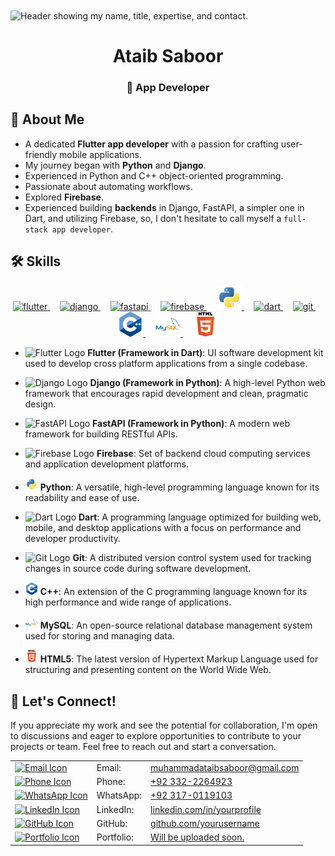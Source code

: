 <img align="center" alt="Header showing my name, title, expertise, and contact." src="https://github.com/ataibsaboor04/ataibsaboor04/assets/53258535/ff31a37e-89a6-4cf0-97c3-6a00a020ff14">

<h1 align="center">Ataib Saboor</h1>
<h3 align="center" style="text-decoration: none;">📱 App Developer</h3>

## 🚀 About Me
- A dedicated **Flutter app developer** with a passion for crafting user-friendly mobile applications. 
- My journey began with **Python** and **Django**.
- Experienced in Python and C++ object-oriented programming.
- Passionate about automating workflows.
- Explored **Firebase**.
- Experienced building **backends** in Django, FastAPI, a simpler one in Dart, and utilizing Firebase, so, I don't hesitate to call myself a `full-stack app developer`.
    
## 🛠️ Skills
<p align="center"> 
  <a href="https://flutter.dev" target="_blank" rel="noreferrer"> 
    <img src="https://www.vectorlogo.zone/logos/flutterio/flutterio-icon.svg" alt="flutter" width="40" height="40"/> 
  </a>
  &nbsp;&nbsp;&nbsp;
  <a href="https://www.djangoproject.com/" target="_blank" rel="noreferrer"> 
    <img src="https://cdn.worldvectorlogo.com/logos/django.svg" alt="django" width="40" height="40"/> 
  </a>
  &nbsp;&nbsp;&nbsp;
  <a href="https://fastapi.tiangolo.com/" target="_blank" rel="noreferrer"> 
    <img src="https://cdn.worldvectorlogo.com/logos/fastapi.svg" alt="fastapi" width="40" height="40"/> 
  </a>
  &nbsp;&nbsp;&nbsp;
  <a href="https://firebase.google.com/" target="_blank" rel="noreferrer"> 
    <img src="https://www.vectorlogo.zone/logos/firebase/firebase-icon.svg" alt="firebase" width="40" height="40"/> 
  </a>
  &nbsp;&nbsp;&nbsp;
  <a href="https://www.python.org" target="_blank" rel="noreferrer"> 
    <img src="https://raw.githubusercontent.com/devicons/devicon/master/icons/python/python-original.svg" alt="python" width="40" height="40"/> 
  </a>
  &nbsp;&nbsp;&nbsp;
  <a href="https://dart.dev" target="_blank" rel="noreferrer"> 
    <img src="https://www.vectorlogo.zone/logos/dartlang/dartlang-icon.svg" alt="dart" width="40" height="40"/> 
  </a>
  &nbsp;&nbsp;&nbsp;
  <a href="https://git-scm.com/" target="_blank" rel="noreferrer"> 
    <img src="https://www.vectorlogo.zone/logos/git-scm/git-scm-icon.svg" alt="git" width="40" height="40"/> 
  </a>
  &nbsp;&nbsp;&nbsp;
  <a href="https://cplusplus.com/" target="_blank" rel="noreferrer"> 
    <img src="https://raw.githubusercontent.com/devicons/devicon/master/icons/cplusplus/cplusplus-original.svg" alt="cplusplus" width="40" height="40"/> 
  </a>
  &nbsp;&nbsp;&nbsp;
  <a href="https://www.mysql.com/" target="_blank" rel="noreferrer"> 
    <img src="https://raw.githubusercontent.com/devicons/devicon/master/icons/mysql/mysql-original-wordmark.svg" alt="mysql" width="40" height="40"/> 
  </a>
  &nbsp;&nbsp;&nbsp;
  <a href="https://www.w3.org/html/" target="_blank" rel="noreferrer"> 
    <img src="https://raw.githubusercontent.com/devicons/devicon/master/icons/html5/html5-original-wordmark.svg" alt="html5" width="40" height="40"/> 
  </a> 
</p>

- <img src="https://www.vectorlogo.zone/logos/flutterio/flutterio-icon.svg" alt="Flutter Logo" width="20" height="20"/> **Flutter (Framework in Dart)**: UI software development kit used to develop cross platform applications from a single codebase.

- <img src="https://cdn.worldvectorlogo.com/logos/django.svg" alt="Django Logo" width="20" height="20"/> **Django (Framework in Python)**: A high-level Python web framework that encourages rapid development and clean, pragmatic design.

- <img src="https://cdn.worldvectorlogo.com/logos/fastapi.svg" alt="FastAPI Logo" width="20" height="20"/> **FastAPI (Framework in Python)**: A modern web framework for building RESTful APIs.

- <img src="https://www.vectorlogo.zone/logos/firebase/firebase-icon.svg" alt="Firebase Logo" width="20" height="20"/> **Firebase**: Set of backend cloud computing services and application development platforms.

- <img src="https://raw.githubusercontent.com/devicons/devicon/master/icons/python/python-original.svg" alt="Python Logo" width="20" height="20"/> **Python**: A versatile, high-level programming language known for its readability and ease of use.

- <img src="https://www.vectorlogo.zone/logos/dartlang/dartlang-icon.svg" alt="Dart Logo" width="20" height="20"/> **Dart**: A programming language optimized for building web, mobile, and desktop applications with a focus on performance and developer productivity.

- <img src="https://www.vectorlogo.zone/logos/git-scm/git-scm-icon.svg" alt="Git Logo" width="20" height="20"/> **Git**: A distributed version control system used for tracking changes in source code during software development.

- <img src="https://raw.githubusercontent.com/devicons/devicon/master/icons/cplusplus/cplusplus-original.svg" alt="C++ Logo" width="20" height="20"/> **C++**: An extension of the C programming language known for its high performance and wide range of applications.

- <img src="https://raw.githubusercontent.com/devicons/devicon/master/icons/mysql/mysql-original-wordmark.svg" alt="MySQL Logo" width="20" height="20"/> **MySQL**: An open-source relational database management system used for storing and managing data.

- <img src="https://raw.githubusercontent.com/devicons/devicon/master/icons/html5/html5-original-wordmark.svg" alt="HTML5 Logo" width="20" height="20"/> **HTML5**: The latest version of Hypertext Markup Language used for structuring and presenting content on the World Wide Web.

## 🌟 Let's Connect!
If you appreciate my work and see the potential for collaboration, I'm open to discussions and eager to explore opportunities to contribute to your projects or team. Feel free to reach out and start a conversation.

<table>
    <tr>
        <td><a href="mailto:muhammadataibsaboor@gmail.com" target="_blank"><img src="https://upload.wikimedia.org/wikipedia/commons/thumb/7/7e/Gmail_icon_%282020%29.svg/2560px-Gmail_icon_%282020%29.svg.png" alt="Email Icon" height="30"></a></td>
        <td>Email:</td>
        <td><a href="mailto:muhammadataibsaboor@gmail.com">muhammadataibsaboor@gmail.com</a></td>
    </tr>
    <tr>
        <td><a href="tel:+923322264923" target="_blank"><img src="https://cdn2.iconfinder.com/data/icons/font-awesome/1792/phone-512.png" alt="Phone Icon" height="30"></a></td>
        <td>Phone:</td>
        <td><a href="tel:+923322264923">+92 332-2264923</a></td>
    </tr>
    <tr>
        <td><a href="https://wa.me/923170119103" target="_blank"><img src="https://cdn-icons-png.flaticon.com/512/3670/3670051.png" alt="WhatsApp Icon" height="30"></a></td>
        <td>WhatsApp:</td>
        <td><a href="https://wa.me/923170119103">+92 317-0119103</a></td>
    </tr>
    <tr>
        <td><a href="https://www.linkedin.com/in/ataibsaboor04" target="_blank"><img src="https://cdn-icons-png.flaticon.com/512/174/174857.png" alt="LinkedIn Icon" height="30"></a></td>
        <td>LinkedIn:</td>
        <td><a href="https://www.linkedin.com/in/ataibsaboor04">linkedin.com/in/yourprofile</a></td>
    </tr>
    <tr>
        <td><a href="https://github.com/ataibsaboor04" target="_blank"><img src="https://cdn-icons-png.flaticon.com/512/25/25231.png" alt="GitHub Icon" height="30"></a></td>
        <td>GitHub:</td>
        <td><a href="https://github.com/ataibsaboor04">github.com/yourusername</a></td>
    </tr>
    <tr>
        <td><a href="#" target="_blank"><img src="https://static-00.iconduck.com/assets.00/portfolio-icon-2048x2048-hdd0c1f0.png" alt="Portfolio Icon" height="30"></a></td>
        <td>Portfolio:</td>
        <td><a href="#">Will be uploaded soon.</a></td>
    </tr>
</table>
